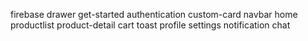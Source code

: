 firebase
drawer
get-started
authentication
custom-card
navbar
home
productlist
product-detail
cart
toast
profile
settings
notification
chat
